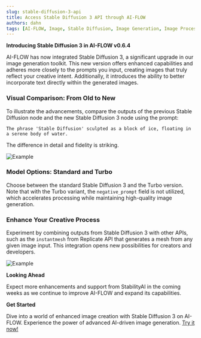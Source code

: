 ```yaml
---
slug: stable-diffusion-3-api
title: Access Stable Diffusion 3 API through AI-FLOW
authors: dahn
tags: [AI-FLOW, Image, Stable Diffusion, Image Generation, Image Processing]
---
```


<head>
  <meta name="twitter:card" content="summary_large_image"/>
  <meta name="twitter:title" content="Stable Diffusion 3 in AI-FLOW" />
  <meta name="twitter:creator" content="@AIFlowApp"/>
  <meta name="twitter:image" content="https://docs.ai-flow.net/img/blog-card-images/blog-sd3.png" data-rh="true"/>
  <meta property="og:image" content="https://docs.ai-flow.net/img/blog-card-images/blog-sd3.png" data-rh="true"/>
</head>

**Introducing Stable Diffusion 3 in AI-FLOW v0.6.4**

AI-FLOW has now integrated Stable Diffusion 3, a significant upgrade in our image generation toolkit. This new version offers enhanced capabilities and adheres more closely to the prompts you input, creating images that truly reflect your creative intent. Additionally, it introduces the ability to better incorporate text directly within the generated images.

### Visual Comparison: From Old to New

To illustrate the advancements, compare the outputs of the previous Stable Diffusion node and the new Stable Diffusion 3 node using the prompt:

`The phrase 'Stable Diffusion' sculpted as a block of ice, floating in a serene body of water.`

The difference in detail and fidelity is striking.

![Example](/img/blog-images/stable-diffusion-3-api-1.png)

### Model Options: Standard and Turbo

Choose between the standard Stable Diffusion 3 and the Turbo version. Note that with the Turbo variant, the `negative_prompt` field is not utilized, which accelerates processing while maintaining high-quality image generation.

### Enhance Your Creative Process

Experiment by combining outputs from Stable Diffusion 3 with other APIs, such as the `instantmesh` from Replicate API that generates a mesh from any given image input. This integration opens new possibilities for creators and developers.

![Example](/img/blog-images/stable-diffusion-3-api-2.png)

**Looking Ahead**

Expect more enhancements and support from StabilityAI in the coming weeks as we continue to improve AI-FLOW and expand its capabilities.

**Get Started**

Dive into a world of enhanced image creation with Stable Diffusion 3 on AI-FLOW. Experience the power of advanced AI-driven image generation. [Try it now!](https://app.ai-flow.net)
